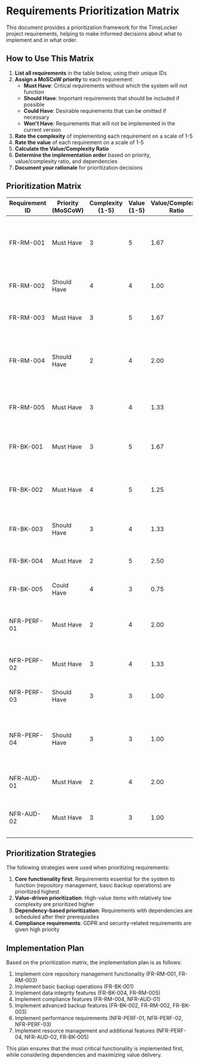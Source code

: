 # Requirements Prioritization Matrix

This document provides a prioritization framework for the TimeLocker project requirements, helping to make informed decisions about what to implement and in what order.

## How to Use This Matrix

1. **List all requirements** in the table below, using their unique IDs
2. **Assign a MoSCoW priority** to each requirement:
   - **Must Have**: Critical requirements without which the system will not function
   - **Should Have**: Important requirements that should be included if possible
   - **Could Have**: Desirable requirements that can be omitted if necessary
   - **Won't Have**: Requirements that will not be implemented in the current version
3. **Rate the complexity** of implementing each requirement on a scale of 1-5
4. **Rate the value** of each requirement on a scale of 1-5
5. **Calculate the Value/Complexity Ratio**
6. **Determine the implementation order** based on priority, value/complexity ratio, and dependencies
7. **Document your rationale** for prioritization decisions

## Prioritization Matrix

| Requirement ID | Priority (MoSCoW) | Complexity (1-5) | Value (1-5) | Value/Complexity Ratio | Implementation Order | Rationale/Notes |
|----------------|-------------------|------------------|-------------|------------------------|----------------------|-----------------|
| FR-RM-001      | Must Have         | 3                | 5           | 1.67                   | 1                    | Core capability to support multiple repository types; essential for the system to function |
| FR-RM-002      | Should Have       | 4                | 4           | 1.00                   | 7                    | Enables extensibility but not critical for initial release |
| FR-RM-003      | Must Have         | 3                | 5           | 1.67                   | 2                    | Essential UI functionality for repository management |
| FR-RM-004      | Should Have       | 2                | 4           | 2.00                   | 5                    | Important for GDPR compliance but can be implemented after core features |
| FR-RM-005      | Must Have         | 3                | 4           | 1.33                   | 4                    | Critical for compliance but depends on FR-RM-001 and FR-RM-003 |
| FR-BK-001      | Must Have         | 3                | 5           | 1.67                   | 3                    | Core backup functionality; essential for the system to function |
| FR-BK-002      | Must Have         | 4                | 5           | 1.25                   | 6                    | Important for efficiency but can be implemented after full backup functionality |
| FR-BK-003      | Should Have       | 3                | 4           | 1.33                   | 8                    | Enhances usability but not critical for initial release |
| FR-BK-004      | Must Have         | 2                | 5           | 2.50                   | 4                    | Essential for data integrity; relatively simple to implement |
| FR-BK-005      | Could Have        | 4                | 3           | 0.75                   | 12                   | Nice to have for performance but not essential |
| NFR-PERF-01    | Must Have         | 2                | 4           | 2.00                   | 9                    | Important for user experience but can be optimized after core functionality |
| NFR-PERF-02    | Must Have         | 3                | 4           | 1.33                   | 10                   | Critical for user experience but depends on UI implementation |
| NFR-PERF-03    | Should Have       | 3                | 3           | 1.00                   | 11                   | Important for performance but hardware-dependent |
| NFR-PERF-04    | Should Have       | 3                | 3           | 1.00                   | 13                   | Important for system resource management but can be implemented later |
| NFR-AUD-01     | Must Have         | 2                | 4           | 2.00                   | 5                    | Critical for audit logging with minimal overhead |
| NFR-AUD-02     | Must Have         | 3                | 3           | 1.00                   | 14                   | Important for security but can be implemented after core audit logging |

## Prioritization Strategies

The following strategies were used when prioritizing requirements:

1. **Core functionality first**: Requirements essential for the system to function (repository management, basic backup operations) are prioritized highest
2. **Value-driven prioritization**: High-value items with relatively low complexity are prioritized higher
3. **Dependency-based prioritization**: Requirements with dependencies are scheduled after their prerequisites
4. **Compliance requirements**: GDPR and security-related requirements are given high priority

## Implementation Plan

Based on the prioritization matrix, the implementation plan is as follows:

1. Implement core repository management functionality (FR-RM-001, FR-RM-003)
2. Implement basic backup operations (FR-BK-001)
3. Implement data integrity features (FR-BK-004, FR-RM-005)
4. Implement compliance features (FR-RM-004, NFR-AUD-01)
5. Implement advanced backup features (FR-BK-002, FR-RM-002, FR-BK-003)
6. Implement performance requirements (NFR-PERF-01, NFR-PERF-02, NFR-PERF-03)
7. Implement resource management and additional features (NFR-PERF-04, NFR-AUD-02, FR-BK-005)

This plan ensures that the most critical functionality is implemented first, while considering dependencies and maximizing value delivery.